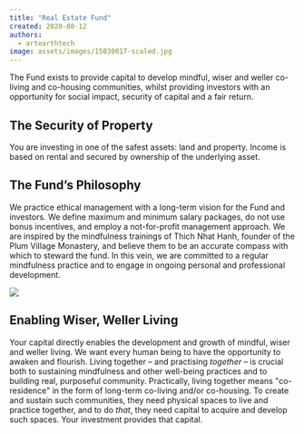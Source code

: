 ```yaml
---
title: "Real Estate Fund"
created: 2020-08-12
authors: 
  - artearthtech
image: assets/images/15030017-scaled.jpg
---
```


The Fund exists to provide capital to develop mindful, wiser and weller co-living and co-housing communities, whilst providing investors with an opportunity for social impact, security of capital and a fair return.

## The Security of Property

You are investing in one of the safest assets: land and property. Income is based on rental and secured by ownership of the underlying asset. 

## The Fund’s Philosophy 

We practice ethical management with a long-term vision for the Fund and investors. We define maximum and minimum salary packages, do not use bonus incentives, and employ a not-for-profit management approach. We are inspired by the mindfulness trainings of Thich Nhat Hanh, founder of the Plum Village Monastery, and believe them to be an accurate compass with which to steward the fund. In this vein, we are committed to a regular mindfulness practice and to engage in ongoing personal and professional development.

![](https://artearthtech.files.wordpress.com/2020/08/bergerac-photo-1.jpg?w=580)

## Enabling Wiser, Weller Living

Your capital directly enables the development and growth of mindful, wiser and weller living. We want every human being to have the opportunity to awaken and flourish. Living together – and practising _together_ – is crucial both to sustaining mindfulness and other well-being practices and to building real, purposeful community. Practically, living together means "co-residence" in the form of long-term co-living and/or co-housing. To create and sustain such communities, they need physical spaces to live and practice together, and to do _that_, they need capital to acquire and develop such spaces. Your investment provides that capital.
